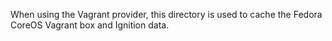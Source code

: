 When using the Vagrant provider, this directory is used to cache the Fedora
CoreOS Vagrant box and Ignition data.
